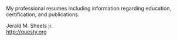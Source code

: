 My professional resumes including information regarding
education, certification, and publications.

Jerald M. Sheets jr.<br>
http://questy.org<br>

